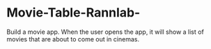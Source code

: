# Movie-Table-Rannlab-
Build a movie app. When the user opens the app, it will show a list of movies that are about to come out in cinemas.
